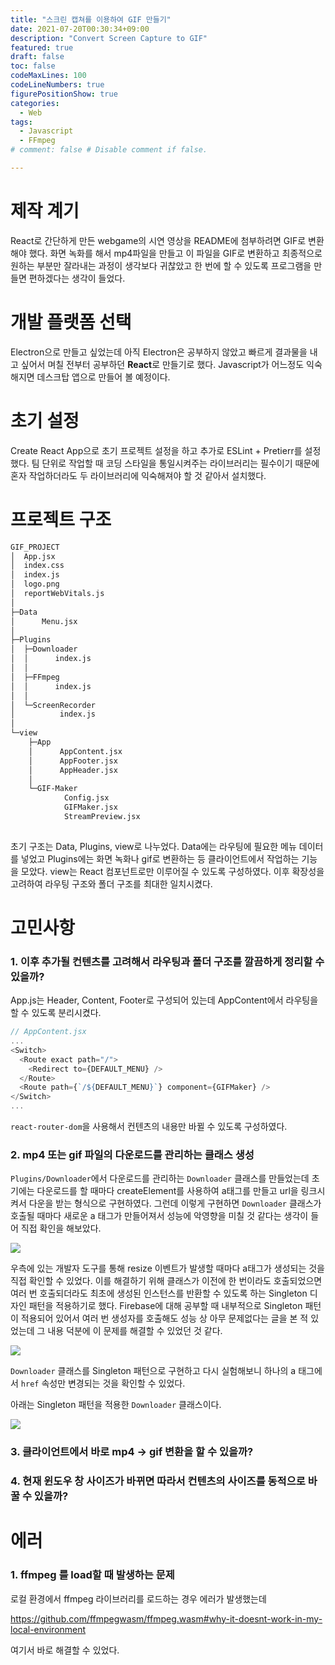 ```yaml
---
title: "스크린 캡쳐를 이용하여 GIF 만들기"
date: 2021-07-20T00:30:34+09:00
description: "Convert Screen Capture to GIF"
featured: true
draft: false
toc: false
codeMaxLines: 100
codeLineNumbers: true 
figurePositionShow: true 
categories:
  - Web
tags:
  - Javascript
  - FFmpeg
# comment: false # Disable comment if false.

---
```


# 제작 계기

 React로 간단하게 만든 webgame의 시연 영상을 README에 첨부하려면 GIF로 변환해야 했다. 화면 녹화를 해서 mp4파일을 만들고 이 파일을 GIF로 변환하고 최종적으로 원하는 부분만 잘라내는 과정이 생각보다 귀찮았고 한 번에 할 수 있도록 프로그램을 만들면 편하겠다는 생각이 들었다.

# 개발 플랫폼 선택

 Electron으로 만들고 싶었는데 아직 Electron은 공부하지 않았고 빠르게 결과물을 내고 싶어서 며칠 전부터 공부하던 **React**로 만들기로 했다. Javascript가 어느정도 익숙해지면 데스크탑 앱으로 만들어 볼 예정이다.

 # 초기 설정

 Create React App으로 초기 프로젝트 설정을 하고 추가로 ESLint + Pretierr를 설정했다. 팀 단위로 작업할 때 코딩 스타일을 통일시켜주는 라이브러리는 필수이기 때문에 혼자 작업하더라도 두 라이브러리에 익숙해져야 할 것 같아서 설치했다. 

# 프로젝트 구조

```bash
GIF_PROJECT
│  App.jsx
│  index.css
│  index.js
│  logo.png
│  reportWebVitals.js
│  
├─Data
│      Menu.jsx
│      
├─Plugins
│  ├─Downloader
│  │      index.js
│  │      
│  ├─FFmpeg
│  │      index.js
│  │      
│  └─ScreenRecorder
│          index.js
│          
└─view
    ├─App
    │      AppContent.jsx
    │      AppFooter.jsx
    │      AppHeader.jsx
    │      
    └─GIF-Maker
            Config.jsx
            GIFMaker.jsx
            StreamPreview.jsx
            
```

초기 구조는 Data, Plugins, view로 나누었다. Data에는 라우팅에 필요한 메뉴 데이터를 넣었고 Plugins에는 화면 녹화나 gif로 변환하는 등 클라이언트에서 작업하는 기능을 모았다. view는 React 컴포넌트로만 이루어질 수 있도록 구성하였다. 이후 확장성을 고려하여 라우팅 구조와 폴더 구조를 최대한 일치시켰다.

# 고민사항

### 1. 이후 추가될 컨텐츠를 고려해서 라우팅과 폴더 구조를 깔끔하게 정리할 수 있을까?

App.js는 Header, Content, Footer로 구성되어 있는데 AppContent에서 라우팅을 할 수 있도록 분리시켰다.
```javascript
// AppContent.jsx
...
<Switch>
  <Route exact path="/">
    <Redirect to={DEFAULT_MENU} />
  </Route>
  <Route path={`/${DEFAULT_MENU}`} component={GIFMaker} />
</Switch>
...
```
`react-router-dom`을 사용해서 컨텐츠의 내용만 바뀔 수 있도록 구성하였다. 

### 2. mp4 또는 gif  파일의 다운로드를 관리하는 클래스 생성

`Plugins/Downloader`에서 다운로드를 관리하는 `Downloader` 클래스를 만들었는데 초기에는 다운로드를 할 때마다 createElement를 사용하여 a태그를 만들고 url을 링크시켜서 다운을 받는 형식으로 구현하였다. 그런데 이렇게 구현하면 `Downloader` 클래스가 호출될 때마다 새로운 a 태그가 만들어져서 성능에 악영향을 미칠 것 같다는 생각이 들어 직접 확인을 해보았다. 

![](/animations/GIF_MAKER1.gif)

우측에 있는 개발자 도구를 통해 resize 이벤트가 발생할 때마다 a태그가 생성되는 것을 직접 확인할 수 있었다. 이를 해결하기 위해 클래스가 이전에 한 번이라도 호출되었으면 여러 번 호출되더라도 최초에 생성된 인스턴스를 반환할 수 있도록 하는 Singleton 디자인 패턴을 적용하기로 했다. Firebase에 대해 공부할 때 내부적으로 Singleton 패턴이 적용되어 있어서 여러 번 생성자를 호출해도 성능 상 아무 문제없다는 글을 본 적 있었는데 그 내용 덕분에 이 문제를 해결할 수 있었던 것 같다.

![](/animations/GIF_MAKER2.gif)

`Downloader` 클래스를 Singleton 패턴으로 구현하고 다시 실험해보니 하나의 a 태그에서 `href` 속성만 변경되는 것을 확인할 수 있었다.

아래는 Singleton 패턴을 적용한 `Downloader` 클래스이다.

![](/images/GIF_MAKER_CODE.png)

### 3. 클라이언트에서 바로 mp4 -> gif 변환을 할 수 있을까?


### 4. 현재 윈도우 창 사이즈가 바뀌면 따라서 컨텐츠의 사이즈를 동적으로 바꿀 수 있을까?


# 에러

### 1. ffmpeg 를 load할 때 발생하는 문제

로컬 환경에서 ffmpeg 라이브러리를 로드하는 경우 에러가 발생했는데

https://github.com/ffmpegwasm/ffmpeg.wasm#why-it-doesnt-work-in-my-local-environment

여기서 바로 해결할 수 있었다.





